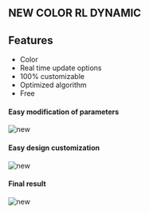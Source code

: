 ## NEW COLOR RL DYNAMIC

## Features 

* Color
* Real time update options
* 100% customizable
* Optimized algorithm 
* Free

#### Easy modification of parameters
![new](https://media.discordapp.net/attachments/768329192131526686/957817565491626064/unknown.png)

#### Easy design customization
![new](https://media.discordapp.net/attachments/768329192131526686/957817776704208896/unknown.png)

#### Final result
![new](https://media.discordapp.net/attachments/876641033004408863/957814278994407444/unknown.png?width=768&height=430)

